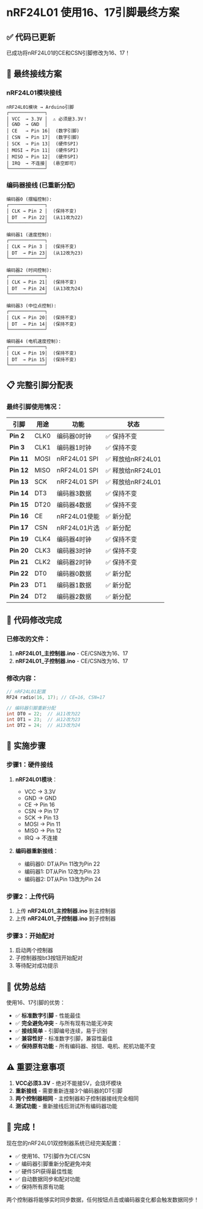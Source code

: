 # nRF24L01 使用16、17引脚最终方案

## ✅ **代码已更新**

已成功将nRF24L01的CE和CSN引脚修改为16、17！

## 🔌 **最终接线方案**

### nRF24L01模块接线
```
nRF24L01模块 → Arduino引脚
┌─────────────┐
│ VCC  → 3.3V │  ⚠️ 必须是3.3V！
│ GND  → GND  │
│ CE   → Pin 16│  (数字引脚)
│ CSN  → Pin 17│  (数字引脚)
│ SCK  → Pin 13│  (硬件SPI)
│ MOSI → Pin 11│  (硬件SPI)
│ MISO → Pin 12│  (硬件SPI)
│ IRQ  → 不连接│  (悬空即可)
└─────────────┘
```

### 编码器接线 (已重新分配)
```
编码器0 (摆幅控制):
┌─────────────┐
│ CLK → Pin 2 │  (保持不变)
│ DT  → Pin 22│  (从11改为22)
└─────────────┘

编码器1 (速度控制):
┌─────────────┐
│ CLK → Pin 3 │  (保持不变)
│ DT  → Pin 23│  (从12改为23)
└─────────────┘

编码器2 (时间控制):
┌─────────────┐
│ CLK → Pin 21│  (保持不变)
│ DT  → Pin 24│  (从13改为24)
└─────────────┘

编码器3 (中位点控制):
┌─────────────┐
│ CLK → Pin 20│  (保持不变)
│ DT  → Pin 14│  (保持不变)
└─────────────┘

编码器4 (电机速度控制):
┌─────────────┐
│ CLK → Pin 19│  (保持不变)
│ DT  → Pin 15│  (保持不变)
└─────────────┘
```

## 📋 **完整引脚分配表**

### 最终引脚使用情况：
| 引脚 | 用途 | 功能 | 状态 |
|------|------|------|------|
| **Pin 2** | CLK0 | 编码器0时钟 | ✅ 保持不变 |
| **Pin 3** | CLK1 | 编码器1时钟 | ✅ 保持不变 |
| **Pin 11** | MOSI | nRF24L01 SPI | ✅ 释放给nRF24L01 |
| **Pin 12** | MISO | nRF24L01 SPI | ✅ 释放给nRF24L01 |
| **Pin 13** | SCK | nRF24L01 SPI | ✅ 释放给nRF24L01 |
| **Pin 14** | DT3 | 编码器3数据 | ✅ 保持不变 |
| **Pin 15** | DT20 | 编码器4数据 | ✅ 保持不变 |
| **Pin 16** | CE | nRF24L01使能 | ✅ 新分配 |
| **Pin 17** | CSN | nRF24L01片选 | ✅ 新分配 |
| **Pin 19** | CLK4 | 编码器4时钟 | ✅ 保持不变 |
| **Pin 20** | CLK3 | 编码器3时钟 | ✅ 保持不变 |
| **Pin 21** | CLK2 | 编码器2时钟 | ✅ 保持不变 |
| **Pin 22** | DT0 | 编码器0数据 | ✅ 新分配 |
| **Pin 23** | DT1 | 编码器1数据 | ✅ 新分配 |
| **Pin 24** | DT2 | 编码器2数据 | ✅ 新分配 |

## 🔧 **代码修改完成**

### 已修改的文件：
1. **nRF24L01_主控制器.ino** - CE/CSN改为16、17
2. **nRF24L01_子控制器.ino** - CE/CSN改为16、17

### 修改内容：
```cpp
// nRF24L01配置
RF24 radio(16, 17); // CE=16, CSN=17

// 编码器引脚重新分配
int DT0 = 22;  // 从11改为22
int DT1 = 23;  // 从12改为23
int DT2 = 24;  // 从13改为24
```

## 🚀 **实施步骤**

### 步骤1：硬件接线
1. **nRF24L01模块**：
   - VCC → 3.3V
   - GND → GND
   - CE → Pin 16
   - CSN → Pin 17
   - SCK → Pin 13
   - MOSI → Pin 11
   - MISO → Pin 12
   - IRQ → 不连接

2. **编码器重新接线**：
   - 编码器0: DT从Pin 11改为Pin 22
   - 编码器1: DT从Pin 12改为Pin 23
   - 编码器2: DT从Pin 13改为Pin 24

### 步骤2：上传代码
1. 上传 **nRF24L01_主控制器.ino** 到主控制器
2. 上传 **nRF24L01_子控制器.ino** 到子控制器

### 步骤3：开始配对
1. 启动两个控制器
2. 子控制器按bt3按钮开始配对
3. 等待配对成功提示

## 🎯 **优势总结**

使用16、17引脚的优势：
- ✅ **标准数字引脚** - 性能最佳
- ✅ **完全避免冲突** - 与所有现有功能无冲突
- ✅ **接线简单** - 引脚编号连续，易于识别
- ✅ **兼容性好** - 标准数字引脚，兼容性最佳
- ✅ **保持原有功能** - 所有编码器、按钮、电机、舵机功能不变

## ⚠️ **重要注意事项**

1. **VCC必须3.3V** - 绝对不能接5V，会烧坏模块
2. **重新接线** - 需要重新连接3个编码器的DT引脚
3. **两个控制器相同** - 主控制器和子控制器接线完全相同
4. **测试功能** - 重新接线后测试所有编码器功能

## 🎉 **完成！**

现在您的nRF24L01双控制器系统已经完美配置：
- ✅ 使用16、17引脚作为CE/CSN
- ✅ 编码器引脚重新分配避免冲突
- ✅ 硬件SPI获得最佳性能
- ✅ 自动数据同步和配对功能
- ✅ 保持所有原有功能

两个控制器将能够实时同步数据，任何按钮点击或编码器变化都会触发数据同步！
